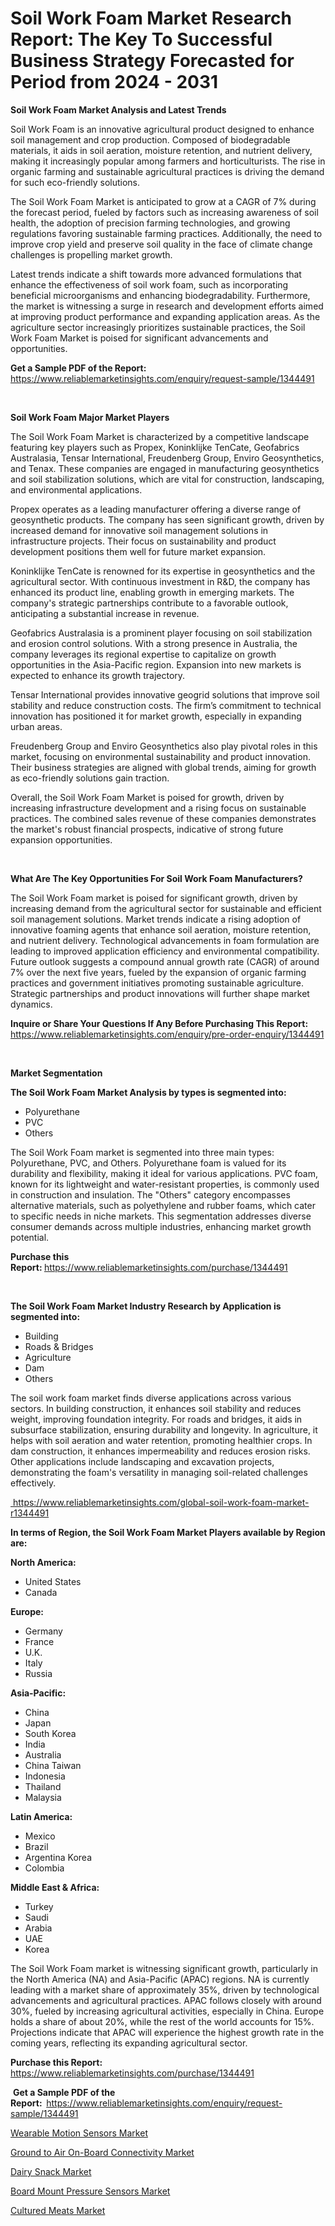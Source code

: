 <p><h1>Soil Work Foam Market Research Report: The Key To Successful Business Strategy Forecasted for Period from 2024 - 2031</h1></p><p><strong>Soil Work Foam Market Analysis and Latest Trends</strong></p>
<p><p>Soil Work Foam is an innovative agricultural product designed to enhance soil management and crop production. Composed of biodegradable materials, it aids in soil aeration, moisture retention, and nutrient delivery, making it increasingly popular among farmers and horticulturists. The rise in organic farming and sustainable agricultural practices is driving the demand for such eco-friendly solutions.</p><p>The Soil Work Foam Market is anticipated to grow at a CAGR of 7% during the forecast period, fueled by factors such as increasing awareness of soil health, the adoption of precision farming technologies, and growing regulations favoring sustainable farming practices. Additionally, the need to improve crop yield and preserve soil quality in the face of climate change challenges is propelling market growth.</p><p>Latest trends indicate a shift towards more advanced formulations that enhance the effectiveness of soil work foam, such as incorporating beneficial microorganisms and enhancing biodegradability. Furthermore, the market is witnessing a surge in research and development efforts aimed at improving product performance and expanding application areas. As the agriculture sector increasingly prioritizes sustainable practices, the Soil Work Foam Market is poised for significant advancements and opportunities.</p></p>
<p><strong>Get a Sample PDF of the Report:&nbsp;</strong> <a href="https://www.reliablemarketinsights.com/enquiry/request-sample/1344491?utm_campaign=1282&utm_medium=2&utm_source=Github&utm_content=ia&utm_term=30092024&utm_id=soil-work-foam">https://www.reliablemarketinsights.com/enquiry/request-sample/1344491</a></p>
<p>&nbsp;</p>
<p><strong>Soil Work Foam Major Market Players</strong></p>
<p><p>The Soil Work Foam Market is characterized by a competitive landscape featuring key players such as Propex, Koninklijke TenCate, Geofabrics Australasia, Tensar International, Freudenberg Group, Enviro Geosynthetics, and Tenax. These companies are engaged in manufacturing geosynthetics and soil stabilization solutions, which are vital for construction, landscaping, and environmental applications.</p><p>Propex operates as a leading manufacturer offering a diverse range of geosynthetic products. The company has seen significant growth, driven by increased demand for innovative soil management solutions in infrastructure projects. Their focus on sustainability and product development positions them well for future market expansion.</p><p>Koninklijke TenCate is renowned for its expertise in geosynthetics and the agricultural sector. With continuous investment in R&D, the company has enhanced its product line, enabling growth in emerging markets. The company's strategic partnerships contribute to a favorable outlook, anticipating a substantial increase in revenue.</p><p>Geofabrics Australasia is a prominent player focusing on soil stabilization and erosion control solutions. With a strong presence in Australia, the company leverages its regional expertise to capitalize on growth opportunities in the Asia-Pacific region. Expansion into new markets is expected to enhance its growth trajectory.</p><p>Tensar International provides innovative geogrid solutions that improve soil stability and reduce construction costs. The firm’s commitment to technical innovation has positioned it for market growth, especially in expanding urban areas.</p><p>Freudenberg Group and Enviro Geosynthetics also play pivotal roles in this market, focusing on environmental sustainability and product innovation. Their business strategies are aligned with global trends, aiming for growth as eco-friendly solutions gain traction.</p><p>Overall, the Soil Work Foam Market is poised for growth, driven by increasing infrastructure development and a rising focus on sustainable practices. The combined sales revenue of these companies demonstrates the market's robust financial prospects, indicative of strong future expansion opportunities.</p></p>
<p>&nbsp;</p>
<p><strong>What Are The Key Opportunities For Soil Work Foam Manufacturers?</strong></p>
<p><p>The Soil Work Foam market is poised for significant growth, driven by increasing demand from the agricultural sector for sustainable and efficient soil management solutions. Market trends indicate a rising adoption of innovative foaming agents that enhance soil aeration, moisture retention, and nutrient delivery. Technological advancements in foam formulation are leading to improved application efficiency and environmental compatibility. Future outlook suggests a compound annual growth rate (CAGR) of around 7% over the next five years, fueled by the expansion of organic farming practices and government initiatives promoting sustainable agriculture. Strategic partnerships and product innovations will further shape market dynamics.</p></p>
<p><strong>Inquire or Share Your Questions If Any Before Purchasing This Report:</strong> <a href="https://www.reliablemarketinsights.com/enquiry/pre-order-enquiry/1344491?utm_campaign=1282&utm_medium=2&utm_source=Github&utm_content=ia&utm_term=30092024&utm_id=soil-work-foam">https://www.reliablemarketinsights.com/enquiry/pre-order-enquiry/1344491</a></p>
<p>&nbsp;</p>
<p><strong>Market Segmentation</strong></p>
<p><strong>The Soil Work Foam Market Analysis by types is segmented into:</strong></p>
<p><ul><li>Polyurethane</li><li>PVC</li><li>Others</li></ul></p>
<p><p>The Soil Work Foam market is segmented into three main types: Polyurethane, PVC, and Others. Polyurethane foam is valued for its durability and flexibility, making it ideal for various applications. PVC foam, known for its lightweight and water-resistant properties, is commonly used in construction and insulation. The "Others" category encompasses alternative materials, such as polyethylene and rubber foams, which cater to specific needs in niche markets. This segmentation addresses diverse consumer demands across multiple industries, enhancing market growth potential.</p></p>
<p><strong>Purchase this Report:&nbsp;</strong><a href="https://www.reliablemarketinsights.com/purchase/1344491?utm_campaign=1282&utm_medium=2&utm_source=Github&utm_content=ia&utm_term=30092024&utm_id=soil-work-foam">https://www.reliablemarketinsights.com/purchase/1344491</a></p>
<p>&nbsp;</p>
<p><strong>The Soil Work Foam Market Industry Research by Application is segmented into:</strong></p>
<p><ul><li>Building</li><li>Roads & Bridges</li><li>Agriculture</li><li>Dam</li><li>Others</li></ul></p>
<p><p>The soil work foam market finds diverse applications across various sectors. In building construction, it enhances soil stability and reduces weight, improving foundation integrity. For roads and bridges, it aids in subsurface stabilization, ensuring durability and longevity. In agriculture, it helps with soil aeration and water retention, promoting healthier crops. In dam construction, it enhances impermeability and reduces erosion risks. Other applications include landscaping and excavation projects, demonstrating the foam's versatility in managing soil-related challenges effectively.</p></p>
<p><a href="https://www.reliablemarketinsights.com/global-soil-work-foam-market-r1344491?utm_campaign=1282&utm_medium=2&utm_source=Github&utm_content=ia&utm_term=30092024&utm_id=soil-work-foam">&nbsp;https://www.reliablemarketinsights.com/global-soil-work-foam-market-r1344491</a></p>
<p><strong>In terms of Region, the Soil Work Foam Market Players available by Region are:</strong></p>
<p>
    <p> <strong> North America: </strong>
        <ul>
            <li>United States</li>
            <li>Canada</li>
        </ul>
        </p> 
    <p> <strong> Europe: </strong>
        <ul>
            <li>Germany</li>
            <li>France</li>
            <li>U.K.</li>
            <li>Italy</li>
            <li>Russia</li>
        </ul>
        </p> 
    <p> <strong> Asia-Pacific: </strong>
        <ul>
            <li>China</li>
            <li>Japan</li>
            <li>South Korea</li>
            <li>India</li>
            <li>Australia</li>
            <li>China Taiwan</li>
            <li>Indonesia</li>
            <li>Thailand</li>
            <li>Malaysia</li>
        </ul>
        </p> 
    <p> <strong> Latin America: </strong>
        <ul>
            <li>Mexico</li>
            <li>Brazil</li>
            <li>Argentina Korea</li>
            <li>Colombia</li>
        </ul>
        </p> 
    <p> <strong> Middle East & Africa: </strong>
        <ul>
            <li>Turkey</li>
            <li>Saudi</li>
            <li>Arabia</li>
            <li>UAE</li>
            <li>Korea</li>
        </ul>
    </p>
    </p>
<p><p>The Soil Work Foam market is witnessing significant growth, particularly in the North America (NA) and Asia-Pacific (APAC) regions. NA is currently leading with a market share of approximately 35%, driven by technological advancements and agricultural practices. APAC follows closely with around 30%, fueled by increasing agricultural activities, especially in China. Europe holds a share of about 20%, while the rest of the world accounts for 15%. Projections indicate that APAC will experience the highest growth rate in the coming years, reflecting its expanding agricultural sector.</p></p>
<p><strong>Purchase this Report: </strong><a href="https://www.reliablemarketinsights.com/purchase/1344491?utm_campaign=1282&utm_medium=2&utm_source=Github&utm_content=ia&utm_term=30092024&utm_id=soil-work-foam">https://www.reliablemarketinsights.com/purchase/1344491</a></p>
<p>&nbsp;<strong>Get a Sample PDF of the Report:&nbsp;&nbsp;</strong><a href="https://www.reliablemarketinsights.com/enquiry/request-sample/1344491?utm_campaign=1282&utm_medium=2&utm_source=Github&utm_content=ia&utm_term=30092024&utm_id=soil-work-foam">https://www.reliablemarketinsights.com/enquiry/request-sample/1344491</a></p>
<p><strong></strong></p>
<p><p><a href="https://issuu.com/reportprime-2/docs/wearable-motion-sensors-market-size_3a319d9ea8a993?utm_campaign=1282&utm_medium=2&utm_source=Github&utm_content=ia&utm_term=30092024&utm_id=soil-work-foam">Wearable Motion Sensors Market</a></p><p><a href="https://github.com/guneycigdem35/Market-Research-Report-List-5/blob/main/ground-to-air-on-board-connectivity-market.md?utm_campaign=1282&utm_medium=2&utm_source=Github&utm_content=ia&utm_term=30092024&utm_id=soil-work-foam">Ground to Air On-Board Connectivity Market</a></p><p><a href="https://www.linkedin.com/pulse/market-dynamics-future-trends-global-dairy-snack-sector-forecasted-3v95c?utm_campaign=1282&utm_medium=2&utm_source=Github&utm_content=ia&utm_term=30092024&utm_id=soil-work-foam">Dairy Snack Market</a></p><p><a href="https://issuu.com/reportprime-2/docs/board-mount-pressure-sensors-market_e38590d8fbf1db?utm_campaign=1282&utm_medium=2&utm_source=Github&utm_content=ia&utm_term=30092024&utm_id=soil-work-foam">Board Mount Pressure Sensors Market</a></p><p><a href="https://www.linkedin.com/pulse/how-regional-global-trends-shaping-cultured-meats-market-year-7qmxc?utm_campaign=1282&utm_medium=2&utm_source=Github&utm_content=ia&utm_term=30092024&utm_id=soil-work-foam">Cultured Meats Market</a></p></p>